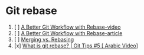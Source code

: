 # Git rebase 
1. [ ] [A Better Git Workflow with Rebase-video](https://www.youtube.com/watch?v=f1wnYdLEpgI)
2. [ ] [A Better Git Workflow with Rebase-article](https://www.themoderncoder.com/a-better-git-workflow-with-rebase/)
3. [ ] [Merging vs. Rebasing](https://www.atlassian.com/git/tutorials/merging-vs-rebasing#the-golden-rule-of-rebasing)
4. [x] [What is git rebase? | Git Tips #5 [ Arabic Video]](https://www.youtube.com/watch?v=CgB9Xdw74v0&t=204s)
